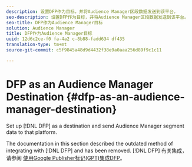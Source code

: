 ```yaml
---
description: 设置DFP作为目标，并将Audience Manager区段数据发送到该平台。
seo-description: 设置DFP作为目标，并将Audience Manager区段数据发送到该平台。
seo-title: DFP作为Audience Manager目标
solution: Audience Manager
title: DFP作为Audience Manager目标
uuid: 12d6c2ce-f0 fa-4a2 c-8b88-fadd634 df435
translation-type: tm+mt
source-git-commit: c5f9845a48d9d4432f38e9a0aaa256d89f9c1c11

---
```



# DFP as an Audience Manager Destination {#dfp-as-an-audience-manager-destination}

Set up [!DNL DFP] as a destination and send Audience Manager segment data to that platform.

The documentation in this section described the outdated method of integrating with [!DNL DFP] and has been removed. [!DNL DFP] 有关集成，请参阅 [使用Google Publisher标记(GPT)集成DFP](../integration/gpt-aam-destination/gpt-aam-requirements.md)。
